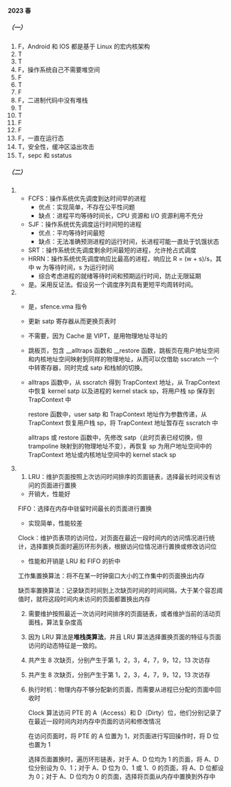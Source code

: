 #### 2023 春

##### （一）

1. F，Android 和 IOS 都是基于 Linux 的宏内核架构
2. T
3. T
4. F，操作系统自己不需要堆空间
5. F
6. T
7. F
8. F，二进制代码中没有堆栈
9. T
10. T
11. F
12. F
13. F，一直在运行态
14. T，安全性，缓冲区溢出攻击
15. T，sepc 和 sstatus

##### （二）

1. - FCFS：操作系统优先调度到达时间早的进程
     - 优点：实现简单，不存在公平性问题
     - 缺点：进程平均等待时间长，CPU 资源和 I/O 资源利用不充分
   - SJF：操作系统优先调度运行时间短的进程
     - 优点：平均等待时间最短
     - 缺点：无法准确预测进程的运行时间，长进程可能一直处于饥饿状态
   - SRT：操作系统优先调度剩余时间最短的进程，允许抢占式调度
   - HRRN：操作系统优先调度响应比最高的进程，响应比 R = (w + s)/s，其中 w 为等待时间，s 为运行时间
     - 综合考虑进程的就绪等待时间和预期运行时间，防止无限延期
   - 是。采用反证法。假设另一个调度序列具有更短平均周转时间。

2. - 是，sfence.vma 指令

   - 更新 satp 寄存器从而更换页表时

   - 不需要，因为 Cache 是 VIPT，是用物理地址寻址的

   - 跳板页，包含 \_\_alltraps 函数和 \_\_restore 函数，跳板页在用户地址空间和内核地址空间映射到同样的物理地址，从而可以仅借助 sscratch 一个中转寄存器，同时完成 satp 和栈帧的切换。

   - alltraps 函数中，从 sscratch 得到 TrapContext 地址，从 TrapContext 中恢复 kernel satp 以及进程的 kernel stack sp，将用户栈 sp 保存到 TrapContext 中

     restore 函数中，user satp 和 TrapContext 地址作为参数传递，从 TrapContext 恢复用户栈 sp，将 TrapContext 地址暂存在 sscratch 中

     alltraps 或 restore 函数中，先修改 satp（此时页表已经切换，但 trampoline 映射到的物理地址不变），再恢复 sp 为用户地址空间中的 TrapContext 地址或内核地址空间中的 kernel stack sp

3. 1.  LRU：维护页面按照上次访问时间排序的页面链表，选择最长时间没有访问的页面进行置换

      - 开销大，性能好

      FIFO：选择在内存中驻留时间最长的页面进行置换
      - 实现简单，性能较差

      Clock：维护页表项的访问位，对页面在最近一段时间内的访问情况进行统计，选择置换页面时遍历环形列表，根据访问位情况进行置换或修改访问位

      - 性能和开销是 LRU 和 FIFO 的折中

      工作集置换算法：将不在某一时钟窗口大小的工作集中的页面换出内存

      缺页率置换算法：记录缺页时间到上次缺页时间的时间间隔，大于某个容忍阈值时，就将这段时间内未访问的页面都置换出内存

   2. 需要维护按照最近一次访问时间排序的页面链表，或者维护当前的活动页面栈，算法复杂度高

   3. 因为 LRU 算法是**堆栈类算法**，并且 LRU 算法选择置换页面的特征与页面访问的动态特征是一致的。

   4. 共产生 8 次缺页，分别产生于第 1，2，3，4，7，9，12，13 次访存

   5. 共产生 8 次缺页，分别产生于第 1，2，3，4，7，9，12，13 次访存

   6. 执行时机：物理内存不够分配新的页面，而需要从进程已分配的页面中回收时

      Clock 算法访问 PTE 的 A（Access）和 D（Dirty）位，他们分别记录了在最近一段时间内对内存中页面的访问和修改情况

      在访问页面时，将 PTE 的 A 位置为 1，对页面进行写回操作时，将 D 位也置为 1

      选择页面置换时，遍历环形链表，对于 A、D 位均为 1 的页面，将 A、D 位分别设为 0、1；对于 A、D 位为 0、1 或 1、0 的页面，将 A、D 位都设为 0；对于 A、D 位均为 0 的页面，选择将页面从内存中置换到外存中